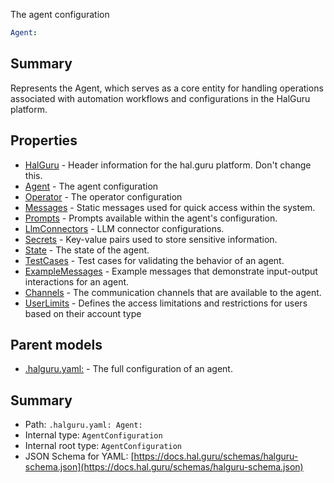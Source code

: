 <!--
title: Agent
description: The agent configuration
version: 1.39.0
generated: true
date: 2025-04-24
node: This file is generated by the command-line program: `halguru manual -c -m`
-->


The agent configuration

```yaml
Agent:
```

## Summary

Represents the Agent, which serves as a core entity for handling operations associated with automation workflows and configurations in the HalGuru platform.

## Properties

* [HalGuru]((halguru)-halguru.md) - Header information for the hal.guru platform. Don't change this.
* [Agent]((halguru)-agent.md) - The agent configuration
* [Operator]((halguru)-operator.md) - The operator configuration
* [Messages]((halguru)-messages-list.md) - Static messages used for quick access within the system.
* [Prompts]((halguru)-prompts-list.md) - Prompts available within the agent's configuration.
* [LlmConnectors]((halguru)-llmconnectors-list.md) - LLM connector configurations.
* [Secrets]((halguru)-secrets-list.md) - Key-value pairs used to store sensitive information.
* [State]((halguru)-state.md) - The state of the agent.
* [TestCases]((halguru)-testcases-list.md) - Test cases for validating the behavior of an agent.
* [ExampleMessages]((halguru)-examplemessages-list.md) - Example messages that demonstrate input-output interactions for an agent.
* [Channels]((halguru)-channels-list.md) - The communication channels that are available to the agent.
* [UserLimits]((halguru)-userlimits.md) - Defines the access limitations and restrictions for users based on their account type

## Parent models

* [.halguru.yaml:]((halguru).md) - The full configuration of an agent.

## Summary

* Path: `.halguru.yaml: Agent:`
* Internal type: `AgentConfiguration`
* Internal root type: `AgentConfiguration`
* JSON Schema for YAML: [https://docs.hal.guru/schemas/halguru-schema.json](https://docs.hal.guru/schemas/halguru-schema.json)
